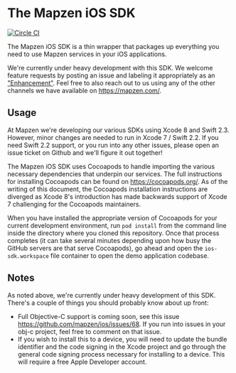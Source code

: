 # The Mapzen iOS SDK
[![Circle CI](https://circleci.com/gh/mapzen/ios.svg?style=shield&circle-token=158f79f566b88fb913ad153ee8b00681112eb5a2)](https://circleci.com/gh/mapzen/ios)

The Mapzen iOS SDK is a thin wrapper that packages up everything you need to use Mapzen services in your iOS applications.

We're currently under heavy development with this SDK. We welcome feature requests by posting an issue and labeling it appropriately as an ["Enhancement"](https://github.com/mapzen/ios/issues?q=is%3Aopen+is%3Aissue+label%3Aenhancement). Feel free to also reach out to us using any of the other channels we have available on https://mapzen.com/.

## Usage

At Mapzen we're developing our various SDKs using Xcode 8 and Swift 2.3. However, minor changes are needed to run in Xcode 7 / Swift 2.2. If you need Swift 2.2 support, or you run into any other issues, please open an issue ticket on Github and we'll figure it out together! 

The Mapzen iOS SDK uses Cocoapods to handle importing the various necessary dependencies that underpin our services. The full instructions for installing Cocoapods can be found on https://cocoapods.org/. As of the writing of this document, the Cocoapods installation instructions are diverged as Xcode 8's introduction has made backwards support of Xcode 7 challenging for the Cocoapods maintainers.

When you have installed the appropriate version of Cocoapods for your current development environment, run `pod install` from the command line inside the directory where you cloned this repository. Once that process completes (it can take several minutes depending upon how busy the GitHub servers are that serve Cocoapods), go ahead and open the `ios-sdk.workspace` file container to open the demo application codebase.

## Notes

As noted above, we're currently under heavy development of this SDK. There's a couple of things you should probably know about up front:
* Full Objective-C support is coming soon, see this issue https://github.com/mapzen/ios/issues/68. If you run into issues in your obj-c project, feel free to comment on that issue.
* If you wish to install this to a device, you will need to update the bundle identifier and the code signing in the Xcode project and go through the general code signing process necessary for installing to a device. This will require a free Apple Developer account.
